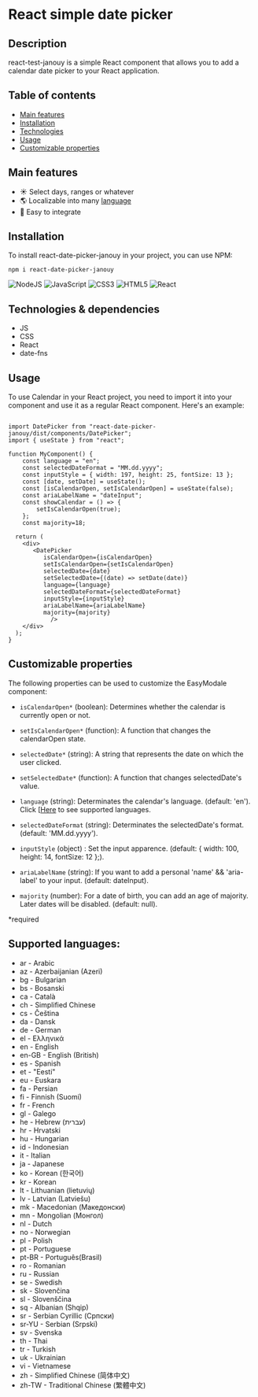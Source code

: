 # React simple date picker

## Description

react-test-janouy is a simple React component that allows you to add a calendar date picker to your React application.

## Table of contents

-   [Main features](#main-features)
-   [Installation](#installation)
-   [Technologies](#technologies-&-dependencies)
-   [Usage](#usage)
-   [Customizable properties](#customizable-properties)

## Main features

-   ☀️ Select days, ranges or whatever
-   🌎 Localizable into many [language](#supported-languages)
-   📄 Easy to integrate

## Installation

To install react-date-picker-janouy in your project, you can use NPM:

```
npm i react-date-picker-janouy

```

![NodeJS](https://img.shields.io/badge/node.js-v16.19.1-6DA55F?style=for-the-badge&logo=node.js&logoColor=white)
![JavaScript](https://img.shields.io/badge/javascript-%23323330.svg?style=for-the-badge&logo=javascript&logoColor=%23F7DF1E)
![CSS3](https://img.shields.io/badge/css3-%231572B6.svg?style=for-the-badge&logo=css3&logoColor=white)
![HTML5](https://img.shields.io/badge/html5-%23E34F26.svg?style=for-the-badge&logo=html5&logoColor=white)
![React](https://img.shields.io/badge/react-v18.2.0-61dafb?style=for-the-badge&logo=react&logoColor=%2361DAFB)

## Technologies & dependencies

-   JS
-   CSS
-   React
-   date-fns

## Usage

To use Calendar in your React project, you need to import it into your component and use it as a regular React component. Here's an example:

```

import DatePicker from "react-date-picker-janouy/dist/components/DatePicker";
import { useState } from "react";

function MyComponent() {
    const language = "en";
    const selectedDateFormat = "MM.dd.yyyy";
    const inputStyle = { width: 197, height: 25, fontSize: 13 };
    const [date, setDate] = useState();
    const [isCalendarOpen, setIsCalendarOpen] = useState(false);
    const ariaLabelName = "dateInput";
    const showCalendar = () => {
        setIsCalendarOpen(true);
    };
    const majority=18;

  return (
    <div>
       <DatePicker
          isCalendarOpen={isCalendarOpen}
          setIsCalendarOpen={setIsCalendarOpen}
          selectedDate={date}
          setSelectedDate={(date) => setDate(date)}
          language={language}
          selectedDateFormat={selectedDateFormat}
          inputStyle={inputStyle}
          ariaLabelName={ariaLabelName}
          majority={majority}
			/>
	</div>
  );
}

```

## Customizable properties

The following properties can be used to customize the EasyModale component:

-   `isCalendarOpen*` (boolean): Determines whether the calendar is currently open or not.

-   `setIsCalendarOpen*` (function): A function that changes the calendarOpen state.

-   `selectedDate*` (string): A string that represents the date on which the user clicked.

-   `setSelectedDate*` (function): A function that changes selectedDate's value.

-   `language` (string): Determinates the calendar's language. (default: 'en'). Click [[Here](#supported-languages) to see supported languages.

-   `selectedDateFormat` (string): Determinates the selectedDate's format. (default: 'MM.dd.yyyy').

-   `inputStyle` (object) : Set the input apparence. (default: { width: 100, height: 14, fontSize: 12 };).

-   `ariaLabelName` (string): If you want to add a personal 'name' && 'aria-label' to your input. (default: dateInput).

-   `majority` (number): For a date of birth, you can add an age of majority. Later dates will be disabled. (default: null).

\*required

## Supported languages:

-   ar - Arabic
-   az - Azerbaijanian (Azeri)
-   bg - Bulgarian
-   bs - Bosanski
-   ca - Català
-   ch - Simplified Chinese
-   cs - Čeština
-   da - Dansk
-   de - German
-   el - Ελληνικά
-   en - English
-   en-GB - English (British)
-   es - Spanish
-   et - "Eesti"
-   eu - Euskara
-   fa - Persian
-   fi - Finnish (Suomi)
-   fr - French
-   gl - Galego
-   he - Hebrew (עברית)
-   hr - Hrvatski
-   hu - Hungarian
-   id - Indonesian
-   it - Italian
-   ja - Japanese
-   ko - Korean (한국어)
-   kr - Korean
-   lt - Lithuanian (lietuvių)
-   lv - Latvian (Latviešu)
-   mk - Macedonian (Македонски)
-   mn - Mongolian (Монгол)
-   nl - Dutch
-   no - Norwegian
-   pl - Polish
-   pt - Portuguese
-   pt-BR - Português(Brasil)
-   ro - Romanian
-   ru - Russian
-   se - Swedish
-   sk - Slovenčina
-   sl - Slovenščina
-   sq - Albanian (Shqip)
-   sr - Serbian Cyrillic (Српски)
-   sr-YU - Serbian (Srpski)
-   sv - Svenska
-   th - Thai
-   tr - Turkish
-   uk - Ukrainian
-   vi - Vietnamese
-   zh - Simplified Chinese (简体中文)
-   zh-TW - Traditional Chinese (繁體中文)
